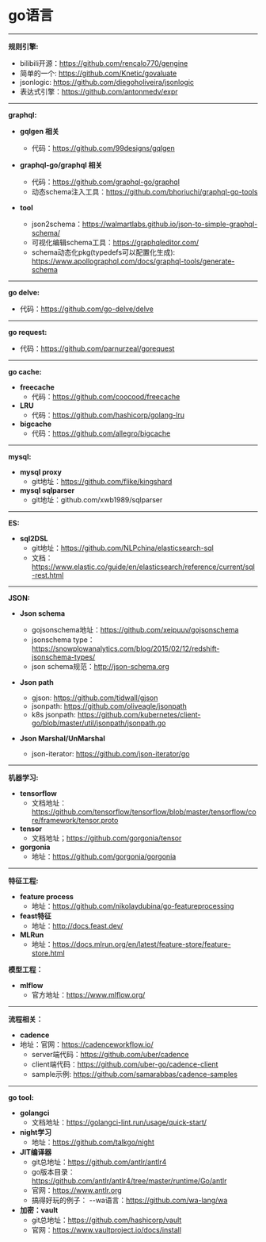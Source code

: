 go语言
=======
*******  
__规则引擎:__ 
* bilibili开源：https://github.com/rencalo770/gengine  
* 简单的一个: https://github.com/Knetic/govaluate 
* jsonlogic: https://github.com/diegoholiveira/jsonlogic
* 表达式引擎：https://github.com/antonmedv/expr

*******  
__graphql:__  
* __gqlgen 相关__  
  * 代码：https://github.com/99designs/gqlgen  
    
* __graphql-go/graphql 相关__  
  * 代码：https://github.com/graphql-go/graphql
  * 动态schema注入工具：https://github.com/bhoriuchi/graphql-go-tools  
  
* __tool__
  * json2schema：https://walmartlabs.github.io/json-to-simple-graphql-schema/
  * 可视化编辑schema工具：https://graphqleditor.com/
  * schema动态化pkg(typedefs可以配置化生成): https://www.apollographql.com/docs/graphql-tools/generate-schema

*******  
__go delve:__  
* 代码：https://github.com/go-delve/delve  

*******  
__go request:__ 
* 代码：https://github.com/parnurzeal/gorequest

*******  
__go cache:__ 
* __freecache__  
  * 代码：https://github.com/coocood/freecache
* __LRU__  
  * 代码：https://github.com/hashicorp/golang-lru
* __bigcache__
  * 代码：https://github.com/allegro/bigcache
  
*******  
__mysql:__ 
* __mysql proxy__
  * git地址：https://github.com/flike/kingshard
* __mysql sqlparser__
  * git地址：github.com/xwb1989/sqlparser
  
*******  
__ES:__ 
* __sql2DSL__
  * git地址：https://github.com/NLPchina/elasticsearch-sql
  * 文档：https://www.elastic.co/guide/en/elasticsearch/reference/current/sql-rest.html
  
*******  
__JSON:__ 
* __Json schema__
  * gojsonschema地址：https://github.com/xeipuuv/gojsonschema
  * jsonschema type：https://snowplowanalytics.com/blog/2015/02/12/redshift-jsonschema-types/
  * json schema规范：http://json-schema.org

* __Json path__
  * gjson: https://github.com/tidwall/gjson
  * jsonpath: https://github.com/oliveagle/jsonpath
  * k8s jsonpath: https://github.com/kubernetes/client-go/blob/master/util/jsonpath/jsonpath.go
  
* __Json Marshal/UnMarshal__
  * json-iterator: https://github.com/json-iterator/go
  
*******
__机器学习:__
* __tensorflow__
  * 文档地址：https://github.com/tensorflow/tensorflow/blob/master/tensorflow/core/framework/tensor.proto
* __tensor__
  * 文档地址；https://github.com/gorgonia/tensor
* __gorgonia__
  * 地址：https://github.com/gorgonia/gorgonia

*******
__特征工程:__
* __feature process__
  * 地址：https://github.com/nikolaydubina/go-featureprocessing
* __feast特征__
  * 地址：http://docs.feast.dev/
* __MLRun__
  * 地址：https://docs.mlrun.org/en/latest/feature-store/feature-store.html

__模型工程：__
* __mlflow__
  * 官方地址：https://www.mlflow.org/

*******
__流程相关：__
* __cadence__
* 地址：官网：https://cadenceworkflow.io/
  * server端代码：https://github.com/uber/cadence
  * client端代码：https://github.com/uber-go/cadence-client
  * sample示例: https://github.com/samarabbas/cadence-samples

*******
__go tool:__
* __golangci__
  * 文档地址：https://golangci-lint.run/usage/quick-start/
* __night学习__
  * 地址：https://github.com/talkgo/night
* __JIT编译器__
  * git总地址：https://github.com/antlr/antlr4 
  * go版本目录：https://github.com/antlr/antlr4/tree/master/runtime/Go/antlr
  * 官网：https://www.antlr.org
  * 搞得好玩的例子：
        --wa语言：https://github.com/wa-lang/wa
* __加密：vault__
  * git总地址：https://github.com/hashicorp/vault
  * 官网：https://www.vaultproject.io/docs/install
